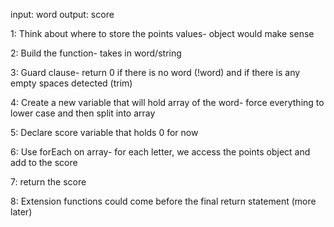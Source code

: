 input: word
output: score

1: Think about where to store the points values- object would make sense

2: Build the function- takes in word/string

3: Guard clause- return 0 if there is no word (!word) and if there is any empty spaces detected (trim)

4: Create a new variable that will hold array of the word- force everything to lower case and then split into array

5: Declare score variable that holds 0 for now

6: Use forEach on array- for each letter, we access the points object and add to the score

7: return the score

8: Extension functions could come before the final return statement (more later)

